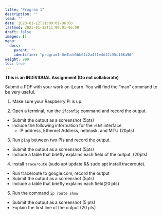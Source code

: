 ```yaml
---
title: "Program 1"
description: ""
lead: ""
date: 2023-01-12T11:09:01-06:00
lastmod: 2023-01-12T11:09:01-06:00
draft: false
images: []
menu:
  docs:
    parent: ""
    identifier: "program1-0e4bde5bb61c2a4f1e4d42c95c108a96"
weight: 999
toc: true
---
```


**This is an INDIVIDUAL Assignment (Do not collaborate)**


Submit a PDF with your work on iLearn. You will find the “man” command to be very useful.

1. Make sure your Raspberry PI is up.

2. Open a terminal, run the ```ifconfig``` command and record the output.
  - Submit the output as a screenshot (5pts)
  - Include the following information for the ```eth0``` interface
    - IP address, Ethernet Address, netmask, and MTU (20pts)

3. Run ```ping``` between two PIs and record the output. 
  - Submit the output as a screenshot (5pts)
  - Include a table that briefly explains each field of the output. (20pts)

4. Install ```traceroute``` (sudo apt update && sudo apt install traceroute).
  - Run traceroute to google.com, record the output
  - Submit the output as a screenshot (5pts)
  - Include a table that briefly explains each field(20 pts)

5. Run the command ```ip route show``` 
  - Submit the output as a screenshot (5 pts)
  - Explain the first line of the output (20 pts)
